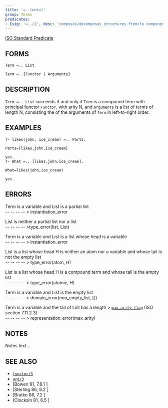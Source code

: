 ```yaml
---
title: '=..(univ)'
group: Terms
predicates:
- {sig: '=../2', desc: 'composes/decomposes structures from/to components'}
---
```

[ISO Standard Predicate](http://www.deransart.fr/prolog/bips.html#univ)



## FORMS

`Term =.. List`

`Term =..[Functor | Arguments]`

## DESCRIPTION

`Term =.. List` succeeds if and only if `Term` is a compound term with principal functor `Functor`, with arity N, and `Arguments` is a list of terms of length N, consisting the of the arguments of `Term` in left-to-right order.


## EXAMPLES

```
?- likes(john, ice_cream) =.. Parts.

Parts=[likes,john,ice_cream] 

yes.
?- What =.. [likes,john,ice_cream].

What=likes(john,ice_cream) 

yes.
```

## ERRORS

Term is a variable and List is a partial list  
	-- -- -- -- &gt; instantiation_error  

List is neither a partial list nor a list  
	-- -- -- -- &gt;type_error(list, List)  

Term is a variable and List is a list whose head is a variable  
	-- -- -- -- &gt; instantiation_error  

List is a list whose head H is neither an atom nor a variable and whose tail is not the empty list  
	-- -- -- -- &gt; type_error(atom, H)  

List is a list whose head H is a compound term and whose tail is the empty list  
	-- -- -- -- &gt; type_error(atomic, H)  

Term is a variable and List is the empty list  
	-- -- -- -- &gt; domain_error(non_empty_list, [])  

Term is a variable and the tail of List has a length > [`max_arity flag`](current_prolog_flag.html) (ISO section 7.11.2.3)  
	-- -- -- -- &gt; representation_error(max_arity)  


## NOTES

Notes text...

## SEE ALSO

- [`functor/3`](functor.html)
- [`arg/3`](arg.md)
- [Bowen 91, 7.6.1 ]
- [Sterling 86, 9.2 ]
- [Bratko 86, 7.2 ]
- [Clocksin 81, 6.5 ]
